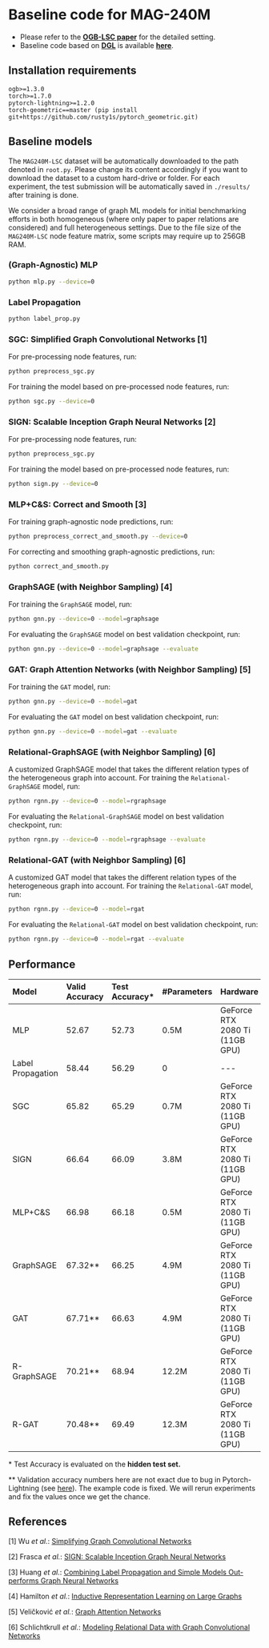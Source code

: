 # Baseline code for MAG-240M

- Please refer to the **[OGB-LSC paper](https://arxiv.org/abs/2103.09430)** for the detailed setting.
- Baseline code based on **[DGL](https://www.dgl.ai/)** is available **[here](https://github.com/dmlc/dgl/tree/master/examples/pytorch/ogb_lsc/MAG240M)**.

## Installation requirements
```
ogb>=1.3.0
torch>=1.7.0
pytorch-lightning>=1.2.0
torch-geometric==master (pip install git+https://github.com/rusty1s/pytorch_geometric.git)
```

## Baseline models

The `MAG240M-LSC` dataset will be automatically downloaded to the path denoted in `root.py`.
Please change its content accordingly if you want to download the dataset to a custom hard-drive or folder.
For each experiment, the test submission will be automatically saved in `./results/` after training is done.

We consider a broad range of graph ML models for initial benchmarking efforts in both homogeneous (where only paper to paper relations are considered) and full heterogeneous settings.
Due to the file size of the `MAG240M-LSC` node feature matrix, some scripts may require up to 256GB RAM.

### (Graph-Agnostic) MLP

```bash
python mlp.py --device=0
```

### Label Propagation

```bash
python label_prop.py
```

### SGC: Simplified Graph Convolutional Networks [1]

For pre-processing node features, run:

```bash
python preprocess_sgc.py
```

For training the model based on pre-processed node features, run:

```bash
python sgc.py --device=0
```

### SIGN: Scalable Inception Graph Neural Networks [2]

For pre-processing node features, run:

```bash
python preprocess_sgc.py
```

For training the model based on pre-processed node features, run:

```bash
python sign.py --device=0
```

### MLP+C&S: Correct and Smooth [3]

For training graph-agnostic node predictions, run:

```bash
python preprocess_correct_and_smooth.py --device=0
```

For correcting and smoothing graph-agnostic predictions, run:

```bash
python correct_and_smooth.py
```

### GraphSAGE (with Neighbor Sampling) [4]

For training the `GraphSAGE` model, run:

```bash
python gnn.py --device=0 --model=graphsage
```

For evaluating the `GraphSAGE` model on best validation checkpoint, run:

```bash
python gnn.py --device=0 --model=graphsage --evaluate
```

### GAT: Graph Attention Networks (with Neighbor Sampling) [5]

For training the `GAT` model, run:

```bash
python gnn.py --device=0 --model=gat
```

For evaluating the `GAT` model on best validation checkpoint, run:

```bash
python gnn.py --device=0 --model=gat --evaluate
```

### Relational-GraphSAGE (with Neighbor Sampling) [6]

A customized GraphSAGE model that takes the different relation types of the heterogeneous graph into account.
For training the `Relational-GraphSAGE` model, run:

```bash
python rgnn.py --device=0 --model=rgraphsage
```

For evaluating the `Relational-GraphSAGE` model on best validation checkpoint, run:

```bash
python rgnn.py --device=0 --model=rgraphsage --evaluate
```

### Relational-GAT (with Neighbor Sampling) [6]

A customized GAT model that takes the different relation types of the heterogeneous graph into account.
For training the `Relational-GAT` model, run:

```bash
python rgnn.py --device=0 --model=rgat
```

For evaluating the `Relational-GAT` model on best validation checkpoint, run:

```bash
python rgnn.py --device=0 --model=rgat --evaluate
```

## Performance

| Model |Valid Accuracy | Test Accuracy*   | \#Parameters | Hardware |
|:-|:-|:-|:-|:-|
| MLP | 52.67 | 52.73 | 0.5M | GeForce RTX 2080 Ti (11GB GPU) |
| Label Propagation | 58.44 | 56.29 | 0 | --- |
| SGC | 65.82 | 65.29 | 0.7M | GeForce RTX 2080 Ti (11GB GPU) |
| SIGN | 66.64 | 66.09 | 3.8M | GeForce RTX 2080 Ti (11GB GPU) |
| MLP+C&S | 66.98 | 66.18 | 0.5M | GeForce RTX 2080 Ti (11GB GPU) |
| GraphSAGE | 67.32\*\* | 66.25 | 4.9M | GeForce RTX 2080 Ti (11GB GPU) |
| GAT | 67.71\*\* | 66.63 | 4.9M | GeForce RTX 2080 Ti (11GB GPU) |
| R-GraphSAGE | 70.21\*\* | 68.94 | 12.2M | GeForce RTX 2080 Ti (11GB GPU) |
| R-GAT | 70.48\*\* | 69.49 | 12.3M | GeForce RTX 2080 Ti (11GB GPU) |

\* Test Accuracy is evaluated on the **hidden test set.**

\*\* Validation accuracy numbers here are not exact due to bug in Pytorch-Lightning (see [here](https://github.com/snap-stanford/ogb/discussions/141#discussioncomment-584011)). The example code is fixed. We will rerun experiments and fix the values once we get the chance.

## References

[1] Wu *et al.*: [Simplifying Graph Convolutional Networks](https://arxiv.org/abs/1902.07153)

[2] Frasca *et al.*: [SIGN: Scalable Inception Graph Neural Networks](https://arxiv.org/abs/2004.11198)

[3] Huang *et al.*: [Combining Label Propagation and Simple Models Out-performs Graph Neural Networks](https://arxiv.org/abs/2010.13993)

[4] Hamilton *et al.*: [Inductive Representation Learning on Large Graphs](https://arxiv.org/abs/1706.02216)

[5] Veličković *et al.*: [Graph Attention Networks](https://arxiv.org/abs/1710.10903)

[6] Schlichtkrull *et al.*: [Modeling Relational Data with Graph Convolutional Networks](https://arxiv.org/abs/1703.06103)
